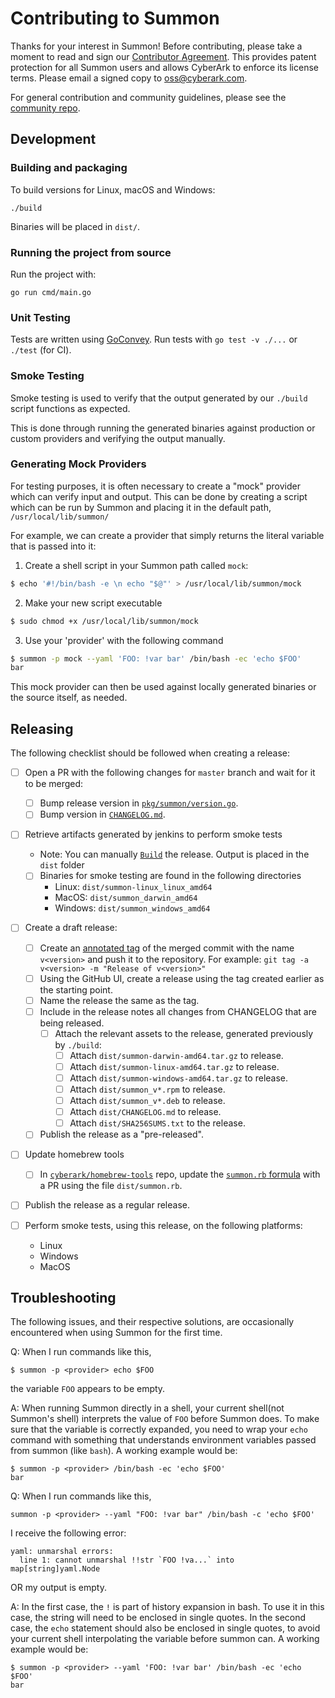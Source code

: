 # Contributing to Summon

Thanks for your interest in Summon! Before contributing, please
take a moment to read and sign our <a href="https://github.com/cyberark/summon/blob/master/Contributing_OSS/CyberArk_Open_Source_Contributor_Agreement.pdf" download="summon_contributor_agreement">Contributor Agreement</a>.
This provides patent protection for all Summon users and allows CyberArk
to enforce its license terms. Please email a signed copy to
<a href="oss@cyberark.com">oss@cyberark.com</a>.

For general contribution and community guidelines, please see the [community repo](https://github.com/cyberark/community).

## Development

### Building and packaging

To build versions for Linux, macOS and Windows:

```
./build
```

Binaries will be placed in `dist/`.

### Running the project from source

Run the project with:

```
go run cmd/main.go
```

### Unit Testing

Tests are written using [GoConvey](http://goconvey.co/).
Run tests with `go test -v ./...` or `./test` (for CI).

### Smoke Testing

Smoke testing is used to verify that the output generated by our `./build` script
functions as expected.

This is done through running the generated binaries against production or custom
providers and verifying the output manually.  

### Generating Mock Providers

For testing purposes, it is often necessary to create a "mock" provider which can verify 
input and output. This can be done by creating a script which can be run by Summon and
placing it in the default path, `/usr/local/lib/summon/`

For example, we can create a provider that simply returns the literal variable that is
passed into it:

1. Create a shell script in your Summon path called `mock`:
```bash
$ echo '#!/bin/bash -e \n echo "$@"' > /usr/local/lib/summon/mock
```

2. Make your new script executable
```bash
$ sudo chmod +x /usr/local/lib/summon/mock
```

3. Use your 'provider' with the following command
```bash
$ summon -p mock --yaml 'FOO: !var bar' /bin/bash -ec 'echo $FOO'
bar
```

This mock provider can then be used against locally generated binaries or the source
itself, as needed.

## Releasing

The following checklist should be followed when creating a release:

- [ ] Open a PR with the following changes for `master` branch and wait for it to be merged:
  - [ ] Bump release version in [`pkg/summon/version.go`](pkg/summon/version.go).
  - [ ] Bump version in [`CHANGELOG.md`](CHANGELOG.md).
  
- [ ] Retrieve artifacts generated by jenkins to perform smoke tests
   - Note: You can manually [`Build`](./build) the release. Output is placed in the `dist` folder
   - [ ] Binaries for smoke testing are found in the following directories
        - Linux:   `dist/summon-linux_linux_amd64`
        - MacOS:   `dist/summon_darwin_amd64`
        - Windows: `dist/summon_windows_amd64`

- [ ] Create a draft release:
  - [ ] Create an [annotated tag](https://git-scm.com/book/en/v2/Git-Basics-Tagging#_annotated_tags)
        of the merged commit with the name `v<version>` and push it to the repository.
        For example: `git tag -a v<version> -m "Release of v<version>"  `
  - [ ] Using the GitHub UI, create a release using the tag created earlier as the starting point.
  - [ ] Name the release the same as the tag.
  - [ ] Include in the release notes all changes from CHANGELOG that are being released.
    - [ ] Attach the relevant assets to the release, generated previously by `./build`:
      - [ ] Attach `dist/summon-darwin-amd64.tar.gz` to release.
      - [ ] Attach `dist/summon-linux-amd64.tar.gz` to release.
      - [ ] Attach `dist/summon-windows-amd64.tar.gz` to release.
      - [ ] Attach `dist/summon_v*.rpm` to release.
      - [ ] Attach `dist/summon_v*.deb` to release.
      - [ ] Attach `dist/CHANGELOG.md` to release.
      - [ ] Attach `dist/SHA256SUMS.txt` to the release.
  - [ ] Publish the release as a "pre-released".
  
- [ ] Update homebrew tools
  - [ ] In [`cyberark/homebrew-tools`](https://github.com/cyberark/homebrew-tools) repo, update
        the [`summon.rb` formula](https://github.com/cyberark/homebrew-tools/blob/master/summon.rb#L4-L6) with a PR
        using the file `dist/summon.rb`.
        
- [ ] Publish the release as a regular release.

- [ ] Perform smoke tests, using this release, on the following platforms:
    - Linux
    - Windows
    - MacOS

## Troubleshooting
The following issues, and their respective solutions, are occasionally encountered when
using Summon for the first time. 

Q:  When I run commands like this,
```
$ summon -p <provider> echo $FOO
```
the variable `FOO` appears to be empty.
   
A:  When running Summon directly in a shell, your current shell(not Summon's shell) interprets 
    the value of `FOO` before Summon does. To make sure that the variable is correctly
    expanded, you need to wrap your `echo` command with something that understands
    environment variables passed from summon (like `bash`). 
    A working example would be: 
```
$ summon -p <provider> /bin/bash -ec 'echo $FOO'
bar
```

Q:  When I run commands like this,
```
summon -p <provider> --yaml "FOO: !var bar" /bin/bash -c 'echo $FOO'
```
I receive the following error:
```
yaml: unmarshal errors:
  line 1: cannot unmarshal !!str `FOO !va...` into map[string]yaml.Node
```
OR my output is empty.

A:  In the first case, the `!` is part of history expansion in bash. To use it in this
    case, the string will need to be enclosed in single quotes. 
    In the second case, the `echo` statement should also be enclosed in single quotes, to 
    avoid your current shell interpolating the variable before summon can. 
    A working example would be:
```
$ summon -p <provider> --yaml 'FOO: !var bar' /bin/bash -ec 'echo $FOO'
bar
```
